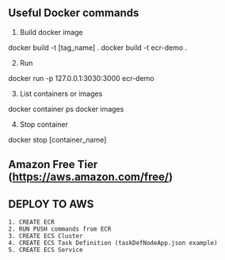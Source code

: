 ## Useful Docker commands

1. Build docker image

docker build -t [tag_name] .
docker build -t ecr-demo .

2. Run

docker run -p 127.0.0.1:3030:3000 ecr-demo

3. List containers or images

docker container ps
docker images

4. Stop container

docker stop [container_name]

## Amazon Free Tier (https://aws.amazon.com/free/)

## DEPLOY TO AWS
    1. CREATE ECR
    2. RUN PUSH commands from ECR
    3. CREATE ECS Cluster
    4. CREATE ECS Task Definition (taskDefNodeApp.json example)
    5. CREATE ECS Service
